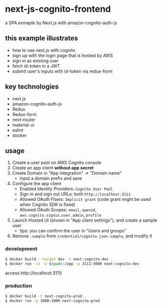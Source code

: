 # next-js-cognito-frontend

a SPA exmaple by Next.js with amazon-cognito-auth-js

## this example illustrates

- how to use next.js with cognito
- sign up with the login page that is hosted by AWS
- sign in as existing user
- fetch id-token in a JWT
- submit user's inputs with id-token via redux-form

## key technologies

- next.js
- amazon-cognito-auth-js
- Redux
- Redux-form
- next-router
- material-ui
- eslint
- docker

## usage

1. Create a user pool on AWS Cognito console
1. Create an app client **without app secret**
1. Create Domain in "App integration" -> "Domain name"
    - input a domain prefix and save
1. Configure the app client
    - Enabled Identity Providers: `Cognito User Pool`
    - Sign in and sign out URLs: both `http://localhost:3111`
    - Allowed OAuth Flows: `Implicit grant` (code grant might be used when Cognito SDK is fixed)
    - Allowed OAuth Scopes: `email`, `openid`, `aws.cognito.signin.user.admin`, `profile`
1. Launch Hosted UI (shown in "App client settings"), and create a sample user
    - tips: you can confirm the user in "Users and groups"
1. Remove `.sample` from `credential/cognito.json.sample`, and modify it

### development

```bash
$ docker build --target dev -t next-cognito-dev .
$ docker run -it -v $(pwd):/app -p 3111:3000 next-cognito-dev
```

access http://localhost:3111/

### production

```bash
$ docker build -t next-cognito-prod .
$ docker run -p 3000:3000 next-cognito-prod
```
